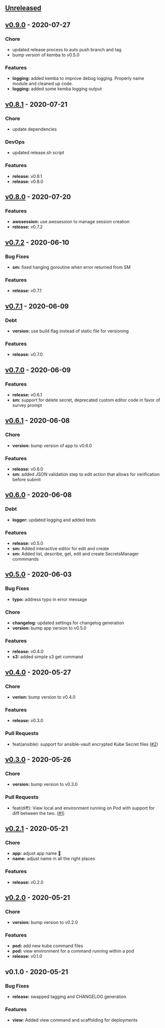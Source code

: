 <a name="unreleased"></a>
## [Unreleased]


<a name="v0.9.0"></a>
## [v0.9.0] - 2020-07-27
### Chore
- updated release process to auto push branch and tag
- bump version of kemba to v0.5.0

### Features
- **logging:** added kemba to improve debug logging. Properly name module and cleaned up code.
- **logging:** added some kemba logging output


<a name="v0.8.1"></a>
## [v0.8.1] - 2020-07-21
### Chore
- update dependencies

### DevOps
- updated release.sh script

### Features
- **release:** v0.8.1
- **release:** v0.8.0


<a name="v0.8.0"></a>
## [v0.8.0] - 2020-07-20
### Features
- **awssession:** use awssession to manage session creation
- **release:** v0.7.2


<a name="v0.7.2"></a>
## [v0.7.2] - 2020-06-10
### Bug Fixes
- **sm:** fixed hanging goroutine when error returned from SM

### Features
- **release:** v0.7.1


<a name="v0.7.1"></a>
## [v0.7.1] - 2020-06-09
### Debt
- **version:** use build flag instead of static file for versioning

### Features
- **release:** v0.7.0


<a name="v0.7.0"></a>
## [v0.7.0] - 2020-06-09
### Features
- **release:** v0.6.1
- **sm:** support for delete secret, deprecated custom editor code in favor of survey prompt


<a name="v0.6.1"></a>
## [v0.6.1] - 2020-06-08
### Chore
- **version:** bump version of app to v0.6.0

### Features
- **release:** v0.6.0
- **sm:** added JSON validation step to edit action that allows for verification before submit


<a name="v0.6.0"></a>
## [v0.6.0] - 2020-06-08
### Debt
- **logger:** updated logging and added tests

### Features
- **release:** v0.5.0
- **sm:** Added interactive editor for edit and create
- **sm:** Added list, describe, get, edit and create SecretsManager commmands


<a name="v0.5.0"></a>
## [v0.5.0] - 2020-06-03
### Bug Fixes
- **typo:** address typo in error message

### Chore
- **changelog:** updated settings for changelog generation
- **version:** bump app version to v0.5.0

### Features
- **release:** v0.4.0
- **s3:** added simple s3 get command


<a name="v0.4.0"></a>
## [v0.4.0] - 2020-05-27
### Chore
- **verion:** bump version to v0.4.0

### Features
- **release:** v0.3.0

### Pull Requests
- feat(ansible): support for ansible-vault encrypted Kube Secret files ([#2](https://github.com/GoodwayGroup/gwsm/issues/2))


<a name="v0.3.0"></a>
## [v0.3.0] - 2020-05-26
### Chore
- **version:** bump version to v0.3.0

### Pull Requests
- feat(diff): View local and environment running on Pod with support for diff between the two. ([#1](https://github.com/GoodwayGroup/gwsm/issues/1))


<a name="v0.2.1"></a>
## [v0.2.1] - 2020-05-21
### Chore
- **app:** adjust app name :facepalm:
- **name:** adjust name in all the right places

### Features
- **release:** v0.2.0


<a name="v0.2.0"></a>
## [v0.2.0] - 2020-05-21
### Chore
- **version:** bump version to v0.2.0

### Features
- **pod:** add new kube command files
- **pod:** view environment for a command running within a pod
- **release:** v0.1.0


<a name="v0.1.0"></a>
## v0.1.0 - 2020-05-21
### Bug Fixes
- **release:** swapped tagging and CHANGELOG generation

### Features
- **view:** Added view command and scaffolding for deployments


[Unreleased]: https://github.com/GoodwayGroup/gwsm/compare/v0.9.0...HEAD
[v0.9.0]: https://github.com/GoodwayGroup/gwsm/compare/v0.8.1...v0.9.0
[v0.8.1]: https://github.com/GoodwayGroup/gwsm/compare/v0.8.0...v0.8.1
[v0.8.0]: https://github.com/GoodwayGroup/gwsm/compare/v0.7.2...v0.8.0
[v0.7.2]: https://github.com/GoodwayGroup/gwsm/compare/v0.7.1...v0.7.2
[v0.7.1]: https://github.com/GoodwayGroup/gwsm/compare/v0.7.0...v0.7.1
[v0.7.0]: https://github.com/GoodwayGroup/gwsm/compare/v0.6.1...v0.7.0
[v0.6.1]: https://github.com/GoodwayGroup/gwsm/compare/v0.6.0...v0.6.1
[v0.6.0]: https://github.com/GoodwayGroup/gwsm/compare/v0.5.0...v0.6.0
[v0.5.0]: https://github.com/GoodwayGroup/gwsm/compare/v0.4.0...v0.5.0
[v0.4.0]: https://github.com/GoodwayGroup/gwsm/compare/v0.3.0...v0.4.0
[v0.3.0]: https://github.com/GoodwayGroup/gwsm/compare/v0.2.1...v0.3.0
[v0.2.1]: https://github.com/GoodwayGroup/gwsm/compare/v0.2.0...v0.2.1
[v0.2.0]: https://github.com/GoodwayGroup/gwsm/compare/v0.1.0...v0.2.0
